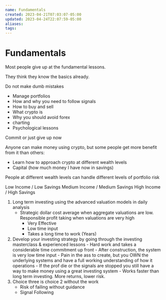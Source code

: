 ```yaml
---
name: Fundamentals
created: 2023-04-21T07:03:07-05:00
updated: 2023-04-24T22:07:59-05:00
aliases: 
tags: 
---
```

# Fundamentals

Most people give up at the fundamental lessons.

They think they know the basics already.

Do not make dumb mistakes

- Manage portfolios
- How and why you need to follow signals
- How to buy and sell
- What crypto is
- Why you should avoid forex
- charting
- Psychological lessons

Commit or just give up now

Anyone can make money using crypto, but some people get more benefit from it than others:

- Learn how to approach crypto at different wealth levels
- Capital (how much money I have now in savings)

People at different wealth levels can handle different levels of portfolio risk

Low Income / Low Savings
Medium Income / Medium Savings
High Income / High Savings

1. Long term investing using the advanced valuation models in daily analysis
   - Strategic dollar cost average when aggregate valuations are low.  Responsible profit taking when valuations are very high
	    - Very Effective
	    - Low time input
	    - Takes a long time to work (Years)
2. Develop your investing strategy by going through the investing masterclass & experienced lessons
		- Hard work and takes a considerable time commitment up front
		- After construction, the system is very low time input
		- Pain in the ass to create, but you OWN the underlying systems and have a full working understanding of how it operations
		- If the prof die or the signals are stopped you still have a way to make money using a great investing system
		- Works faster than long term investing.  More returns, lower risk.
3. Choice three is choice 2 without the work
   - Risk of failing without guidance
   - Signal Following
